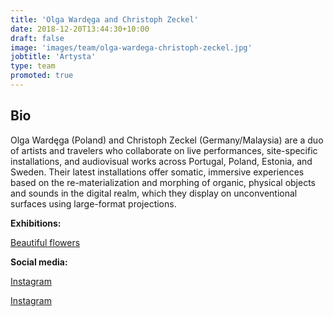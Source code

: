 ```yaml
---
title: 'Olga Wardęga and Christoph Zeckel'
date: 2018-12-20T13:44:30+10:00
draft: false
image: 'images/team/olga-wardega-christoph-zeckel.jpg'
jobtitle: 'Artysta'
type: team
promoted: true
---
```


## Bio

Olga Wardęga (Poland) and Christoph Zeckel (Germany/Malaysia) are a duo of artists and travelers who collaborate on live performances, site-specific installations, and audiovisual works across Portugal, Poland, Estonia, and Sweden. Their latest installations offer somatic, immersive experiences based on the re-materialization and morphing of organic, physical objects and sounds in the digital realm, which they display on unconventional surfaces using large-format projections.

**Exhibitions:**

[Beautiful flowers](/wystawy/beautiful-flowers)

**Social media:**

[Instagram](https://www.instagram.com/evvivalarty/)

[Instagram](https://www.instagram.com/christoph.zeckel)